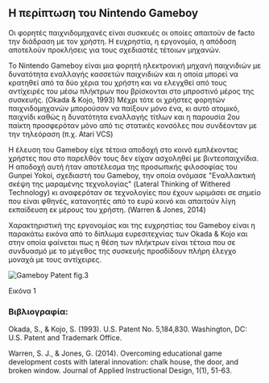 
## Η περίπτωση του Nintendo Gameboy

Οι φορητές παιχνιδομηχανές είναι συσκευές οι οποίες απαιτούν de facto την διάδραση με τον χρήστη. Η ευχρηστία, η εργονομία, η απόδοση αποτελούν προκλήσεις για τους σχεδιαστές τέτοιων μηχανών.

Το Nintendo Gameboy είναι μια φορητή ηλεκτρονική μηχανή παιχνιδιών με δυνατότητα εναλλαγής κασσετών παιχνιδιών και η οποία μπορεί να κρατηθεί από τα δύο χέρια του χρήστη και να ελεγχθεί από τους αντίχειρές του μέσω πλήκτρων που βρίσκονται στο μπροστινό μέρος της συσκευής. (Okada & Kojo, 1993)
Μέχρι τότε  oι χρήστες φορητών παιχνιδομηχανών μπορούσαν να παίξουν μόνο ένα, κι αυτό ατομικό, παιχνίδι καθώς η δυνατότητα εναλλαγής τίτλων και η παρουσία 2ου παίκτη προσφερόταν μόνο από τις στατικές κονσόλες που συνδέονταν με την τηλεόραση (π.χ. Atari VCS)

Η έλευση του Gameboy είχε τέτοια αποδοχή στο κοινό εμπλέκοντας χρήστες που στο παρελθόν τους δεν είχαν ασχοληθεί με βιντεοπαιχνίδια. Η αποδοχή αυτή ήταν αποτέλεσμα της προσωπικής φιλοσοφίας του Gunpei Yokoi, σχεδιαστή του Gameboy,  την οποία ονόμασε "Εναλλακτική σκέψη της μαραμένης τεχνολογίας" (Lateral Thinking of Withered Technology) κι αναφερόταν σε τεχνολογίες που έχουν ωριμάσει σε σημείο που είναι φθηνές, κατανοητές από το ευρύ κοινό και απαιτούν λίγη εκπαίδευση εκ μέρους του χρήστη. (Warren & Jones, 2014)

Χαρακτηριστική της εργονομίας και της ευχρηστίας του Gameboy είναι η παρακάτω εικόνα από το δίπλωμα ευρεσιτεχνίας των Okada & Kojo και στην οποία φαίνεται πως η θέση των πλήκτρων είναι τέτοια που σε συνδυασμό με το μέγεθος της συσκευής προσδίδουν πλήρη έλεγχο μοναχά με τους αντίχειρες. 

<img src="/images/gameboy-patent.jpg" alt="Gameboy Patent fig.3"> 

Εικόνα 1

### Βιβλιογραφία:

Okada, S., & Kojo, S. (1993). U.S. Patent No. 5,184,830. Washington, DC: U.S. Patent and Trademark Office.

Warren, S. J., & Jones, G. (2014). Overcoming educational game development costs with lateral innovation: chalk house, the door, and broken window. Journal of Applied Instructional Design, 1(1), 51-63.

